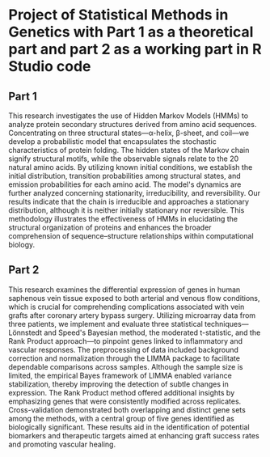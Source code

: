 # Project of Statistical Methods in Genetics with Part 1 as a theoretical part and part 2 as a working part in R Studio code

## Part 1

This research investigates the use of Hidden Markov Models (HMMs) to analyze protein secondary structures derived from amino acid sequences. Concentrating on three structural states—α-helix, β-sheet, and coil—we develop a probabilistic model that encapsulates the stochastic characteristics of protein folding. The hidden states of the Markov chain signify structural motifs, while the observable signals relate to the 20 natural amino acids. By utilizing known initial conditions, we establish the initial distribution, transition probabilities among structural states, and emission probabilities for each amino acid. The model's dynamics are further analyzed concerning stationarity, irreducibility, and reversibility. Our results indicate that the chain is irreducible and approaches a stationary distribution, although it is neither initially stationary nor reversible. This methodology illustrates the effectiveness of HMMs in elucidating the structural organization of proteins and enhances the broader comprehension of sequence–structure relationships within computational biology.

## Part 2

This research examines the differential expression of genes in human saphenous vein tissue exposed to both arterial and venous flow conditions, which is crucial for comprehending complications associated with vein grafts after coronary artery bypass surgery.
Utilizing microarray data from three patients, we implement and evaluate three statistical techniques—Lönnstedt and Speed's Bayesian method, the moderated t-statistic, and the Rank Product approach—to pinpoint genes linked to inflammatory and vascular responses.
The preprocessing of data included background correction and normalization through the LIMMA package to facilitate dependable comparisons across samples. Although the sample size is limited, the empirical Bayes framework of LIMMA enabled variance stabilization, thereby improving the detection of subtle changes in expression.
The Rank Product method offered additional insights by emphasizing genes that were consistently modified across replicates. Cross-validation demonstrated both overlapping and distinct gene sets among the methods, with a central group of five genes identified as biologically significant. These results aid in the identification of potential biomarkers and therapeutic targets aimed at enhancing graft success rates and promoting vascular healing.
